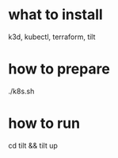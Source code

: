 # what to install
k3d, kubectl, terraform, tilt
# how to prepare
./k8s.sh
# how to run
cd tilt && tilt up

